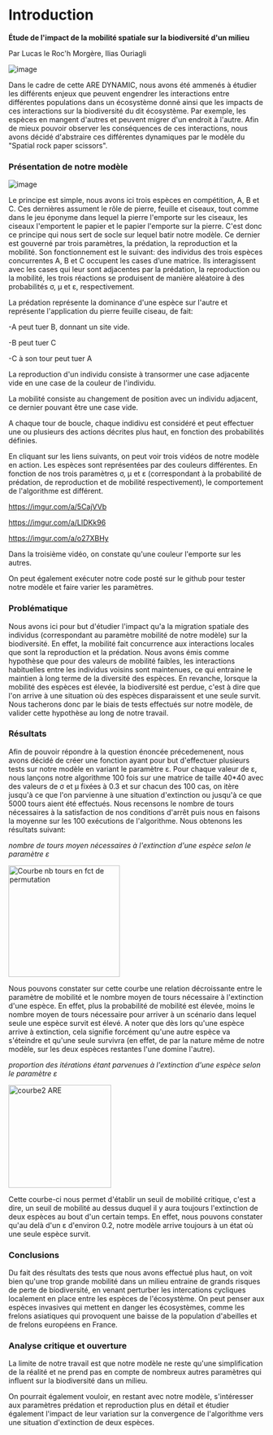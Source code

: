# Introduction

**Étude de l'impact de la mobilité spatiale sur la biodiversité d'un milieu**

Par Lucas le Roc'h Morgère, Ilias Ouriagli

![image](https://user-images.githubusercontent.com/125641635/233152681-69193145-5ad4-497c-8430-d6388c9ffbc9.png)

Dans le cadre de cette ARE DYNAMIC, nous avons été ammenés à étudier les différents enjeux que peuvent engendrer les interactions entre différentes populations dans un écosystème donné ainsi que les impacts de ces interactions sur la biodiversité du dit écosystème. Par exemple, les espèces en mangent d'autres et peuvent migrer d'un endroit à l'autre. Afin de mieux pouvoir observer les conséquences de ces interactions, nous avons décidé d'abstraire ces différentes dynamiques par le modèle du "Spatial rock paper scissors".

### Présentation de notre modèle

![image](https://user-images.githubusercontent.com/125641635/233149337-59fe4ca0-3582-4dbc-b384-f12aff287494.png)

Le principe est simple, nous avons ici trois espèces en compétition, A, B et C. Ces dernières assument le rôle de pierre, feuille et ciseaux, tout comme dans le jeu éponyme dans lequel la pierre l'emporte sur les ciseaux, les ciseaux l'emportent le papier et le papier l'emporte sur la pierre. C'est donc ce principe qui nous sert de socle sur lequel batir notre modèle.
Ce dernier est gouverné par trois paramètres, la prédation, la reproduction et la mobilité. Son fonctionnement est le suivant: des individus des trois espèces concurrentes A, B et C occupent les cases d’une matrice. Ils interagissent avec les cases qui leur sont adjacentes par la prédation, la reproduction ou la mobilité, les trois réactions se produisent de manière aléatoire à des probabilités σ, μ et ε, respectivement. 

La prédation représente la dominance d'une espèce sur l'autre et représente l'application du pierre feuille ciseau, de fait: 

-A peut tuer B, donnant un site vide. 

-B peut tuer C

-C à son tour peut tuer A

La reproduction d'un individu consiste à transormer une case adjacente vide en une case de la couleur de l'individu. 

La mobilité consiste au changement de position avec un individu adjacent, ce dernier pouvant être une case vide.

A chaque tour de boucle, chaque indidivu est considéré et peut effectuer une ou plusieurs des actions décrites plus haut, en fonction des probabilités définies.

En cliquant sur les liens suivants, on peut voir trois vidéos de notre modèle en action. Les espèces sont représentées par des couleurs différentes. En fonction de nos trois paramètres σ, μ et ε (correspondant à la probabilité de prédation, de reproduction et de mobilité respectivement), le comportement de l'algorithme est différent.

https://imgur.com/a/5CajVVb

https://imgur.com/a/LIDKk96

https://imgur.com/a/o27XBHy

Dans la troisième vidéo, on constate qu'une couleur l'emporte sur les autres. 

On peut également exécuter notre code posté sur le github pour tester notre modèle et faire varier les paramètres. 


### Problématique

Nous avons ici pour but d'étudier l'impact qu'a la migration spatiale des individus (correspondant au paramètre mobilité de notre modèle) sur la biodiversité. En effet, la mobilité fait concurrence aux interactions locales que sont la reproduction et la prédation. Nous avons émis comme hypothèse que pour des valeurs de mobilité faibles, les interactions habituelles entre les individus voisins sont maintenues, ce qui entraine le maintien à long terme de la diversité des espèces. En revanche, lorsque la mobilité des espèces est élevée, la biodiversité est perdue, c'est à dire que l'on arrive à une situation où des espèces disparaissent et une seule survit. Nous tacherons donc par le biais de tests effectués sur notre modèle, de valider cette hypothèse au long de notre travail.

### Résultats

Afin de pouvoir répondre à la question énoncée précedemenent, nous avons décidé de créer une fonction ayant pour but d'effectuer plusieurs tests sur notre modèle en variant le paramètre ε. Pour chaque valeur de ε, nous lançons notre algorithme 100 fois sur une matrice de taille 40*40 avec des valeurs de σ et μ fixées à 0.3 et sur chacun des 100 cas, on itère jusqu'à ce que l'on parvienne à une situation d'extinction ou jusqu'à ce que 5000 tours aient été effectués. Nous recensons le nombre de tours nécessaires à la satisfaction de nos conditions d'arrêt puis nous en faisons la moyenne sur les 100 exécutions de l'algorithme. Nous obtenons les résultats suivant:

*nombre de tours moyen nécessaires à l'extinction d'une espèce selon le paramètre ε*

<img width="219" alt="Courbe nb tours en fct de permutation" src="https://user-images.githubusercontent.com/125641635/233406310-ef4bc624-6507-4dbe-93fa-bcc9bef3f38b.PNG">

Nous pouvons constater sur cette courbe une relation décroissante entre le paramètre de mobilité et le nombre moyen de tours nécessaire à l'extinction d'une espèce. En effet, plus la probabilité de mobilité est élevée, moins le nombre moyen de tours nécessaire pour arriver à un scénario dans lequel seule une espèce survit est élevé. A noter que dès lors qu'une espèce arrive à extinction, cela signifie forcément qu'une autre espèce va s'éteindre et qu'une seule survivra (en effet, de par la nature même de notre modèle, sur les deux espèces restantes l'une domine l'autre). 

*proportion des itérations étant parvenues à l'extinction d'une espèce selon le paramètre ε*

<img width="202" alt="courbe2 ARE" src="https://user-images.githubusercontent.com/125641635/233484278-fa590816-74d1-4fa5-8b39-e7f6d71ec0ba.PNG">

Cette courbe-ci nous permet d'établir un seuil de mobilité critique, c'est a dire, un seuil de mobilité au dessus duquel il y aura toujours l'extinction de deux espèces au bout d'un certain temps. En effet, nous pouvons constater qu'au delà d'un ε d'environ 0.2, notre modèle arrive toujours à un état où une seule espèce survit.

### Conclusions

Du fait des résultats des tests que nous avons effectué plus haut, on voit bien qu'une trop grande mobilité dans un milieu entraine de grands risques de perte de biodiversité, en venant perturber les intercations cycliques localement en place entre les espèces de l'écosystème. On peut penser aux espèces invasives qui mettent en danger les écosystèmes, comme les frelons asiatiques qui provoquent une baisse de la population d'abeilles et de frelons européens en France. 

### Analyse critique et ouverture

La limite de notre travail est que notre modèle ne reste qu'une simplification de la réalité et ne prend pas en compte de nombreux autres paramètres qui influent sur la biodiversité dans un milieu.

On pourrait également vouloir, en restant avec notre modèle, s'intéresser aux paramètres prédation et reproduction plus en détail et étudier également l'impact de leur variation sur la convergence de l'algorithme vers une situation d'extinction de deux espèces.

